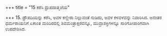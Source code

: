 +++
title = "15 ಕರೆಸಿ ದ್ರುಪದಾತ್ಮಜೆಯ"

+++
15. ದ್ರೌಪದಿಯನ್ನು ಕರೆಸಿ, ಅವಳ ಕಣ್ಣೀರು ನಿಲ್ಲುವಂತೆ ನುಡಿದು, ಅವಳ ಕಳವಳವನ್ನು ನಿವಾರಿಸಿದ. ಅನಂತರ ಧರ್ಮರಾಯನಿಗೆ ಏಕಾಂತ ಮಂದಿರದಲ್ಲಿ ಶಿವಮಂತ್ರಾಕ್ಷರವನ್ನೂ, ಮುದ್ರಾಶಕ್ತಿಗಳನ್ನೂ ಸಾಂಗೋಪಾಂಗವಾಗಿ ಉಪದೇಶಿಸಿದ.
